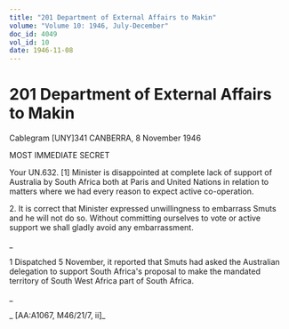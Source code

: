 ```yaml
---
title: "201 Department of External Affairs to Makin"
volume: "Volume 10: 1946, July-December"
doc_id: 4049
vol_id: 10
date: 1946-11-08
---
```


# 201 Department of External Affairs to Makin

Cablegram [UNY]341 CANBERRA, 8 November 1946

MOST IMMEDIATE SECRET

Your UN.632. [1] Minister is disappointed at complete lack of support of Australia by South Africa both at Paris and United Nations in relation to matters where we had every reason to expect active co-operation.

2\. It is correct that Minister expressed unwillingness to embarrass Smuts and he will not do so. Without committing ourselves to vote or active support we shall gladly avoid any embarrassment.

_

1 Dispatched 5 November, it reported that Smuts had asked the Australian delegation to support South Africa's proposal to make the mandated territory of South West Africa part of South Africa.

_

_ [AA:A1067, M46/21/7, ii]_
